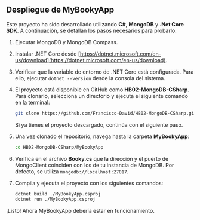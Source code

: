 ## Despliegue de MyBookyApp

Este proyecto ha sido desarrollado utilizando **C#**, **MongoDB** y **.Net Core SDK**. A continuación, se detallan los pasos necesarios para probarlo:

1. Ejecutar MongoDB y MongoDB Compass.
2. Instalar .NET Core desde [https://dotnet.microsoft.com/en-us/download](https://dotnet.microsoft.com/en-us/download).
3. Verificar que la variable de entorno de .NET Core está configurada. Para ello, ejecutar `dotnet --version` desde la consola del sistema.
4. El proyecto está disponible en GitHub como **HB02-MongoDB-CSharp**. Para clonarlo, selecciona un directorio y ejecuta el siguiente comando en la terminal:

    ```bash
    git clone https://github.com/Francisco-David/HB02-MongoDB-CSharp.git
    ```

    Si ya tienes el proyecto descargado, continúa con el siguiente paso.
5. Una vez clonado el repositorio, navega hasta la carpeta **MyBookyApp**:

    ```bash
    cd HB02-MongoDB-CSharp/MyBookyApp
    ```

6. Verifica en el archivo **Booky.cs** que la dirección y el puerto de MongoClient coinciden con los de tu instancia de MongoDB. Por defecto, se utiliza `mongodb://localhost:27017`.
7. Compila y ejecuta el proyecto con los siguientes comandos:

    ```bash
    dotnet build ./MyBookyApp.csproj
    dotnet run ./MyBookyApp.csproj
    ```

¡Listo! Ahora MyBookyApp debería estar en funcionamiento.
